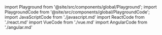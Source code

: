 import Playground from '@site/src/components/global/Playground';
import PlaygroundCode from '@site/src/components/global/PlaygroundCode';
import JavaScriptCode from './javascript.md'
import ReactCode from './react.md'
import VueCode from './vue.md'
import AngularCode from './angular.md'

<Playground>
  <PlaygroundCode name="javascript">
    <JavaScriptCode />
  </PlaygroundCode>
  
  <PlaygroundCode name="react">
    <ReactCode />
  </PlaygroundCode>
  
  <PlaygroundCode name="vue">
    <VueCode />
  </PlaygroundCode>
  
  <PlaygroundCode name="angular">
    <AngularCode />
  </PlaygroundCode>
</Playground>
